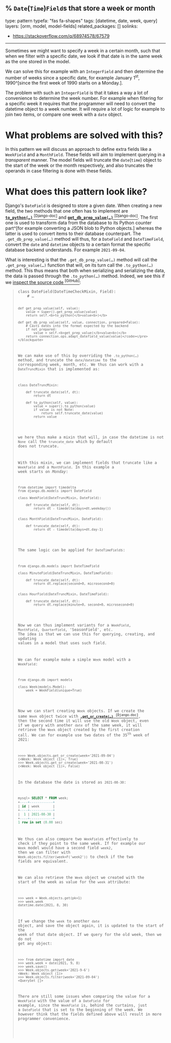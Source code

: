 % `Date`(`Time`)`Field`s that store a week or month
---
type: pattern
typefa: "fas fa-shapes"
tags: [datetime, date, week, query]
layers: [orm, model, model-fields]
related_packages: []
solinks:
- https://stackoverflow.com/q/68974578/67579
---

Sometimes we might want to specify a week in a certain month, such that
when we filter with a specific date, we look if that date is in the same
week as the one stored in the model.

We can solve this for example with an `IntegerField` and then determine
the number of weeks since a specific date, for example January 1<sup>st</sup>,
1990^[since the first week of 1990 starts on a Monday.].

The problem with such an `IntegerField` is that it takes a way a lot of
convenience to determine the week number. For example when filtering
for a specific week it requires that the programmer will need to convert
the datetime object to a week number. It will require a lot of logic
for example to join two items, or compare one week with a `date` object.

# What problems are solved with this?

In this pattern we will discuss an approach to define extra fields like a `WeekField`
and a `MonthField`. These fields will aim to implement querying in a *transparent*
manner. The model fields will truncate the `date`(`time`) object to the start of the
week or the month respectively, and also truncates the operands in case filtering is
done with these fields.

# What does this pattern look like?

Django's `DateField` is designed to store a given date. When creating a new
field, the two methods that one often has to implement are
[**<code>to_python(&hellip;)</code>**&nbsp;<sup>[Django-doc]</sup>](https://docs.djangoproject.com/en/dev/ref/models/fields/#django.db.models.Field.to_python)
and [**<code>get_db_prep_value(&hellip;)</code>**&nbsp;<sup>[Django-doc]</sup>](https://docs.djangoproject.com/en/dev/ref/models/fields/#django.db.models.Field.get_db_prep_value).
The first one is used to transform data from the database to its
Python counter part^[for example converting a JSON blob to Python objects.] whereas the latter is used to convert
items to their database counterpart. The <code>.get_db_prep_value(&hellip;)</code>
method will thus, for a `DateField` and `DateTimeField`, convert the `date` and `datetime`
objects to a certain format the specific database backend understands. For example `2021-09-04`.

What is interesting is that the <code>.get_db_prep_value(&hellip;)</code> method will call the
<code>.get_prep_value(&hellip;)</code> function that will, on its turn call the <code>.to_python(&hellip;)</code>
method. This thus means that both when serializing and serializing the data, the data is
passed through the <code>.to_python(&hellip;)</code> method. Indeed, we see this if we [inspect the source code&nbsp;<sup>[GitHub]</sup>](https://github.com/django/django/blob/stable/3.2.x/django/db/models/fields/__init__.py#L1264-L1272):

<blockquote><pre class="python"><code>class DateField(DateTimeCheckMixin, Field):
    # &hellip;

    def get_prep_value(self, value):
        value = super().get_prep_value(value)
        return self.<b>to_python(</b>value<b>)</b>

    def get_db_prep_value(self, value, connection, prepared=False):
        # Casts dates into the format expected by the backend
        if not prepared:
            value = self.<b>get_prep_value(</b>value<b>)</b>
        return connection.ops.adapt_datefield_value(value)</code></pre></blockquote>

We can make use of this by overriding the <code>.to_python(&hellip;)</code> method, and truncate
the `date`/`datetime` to the corresponding week, month, etc. We thus can work with a `DateTruncMixin` that
is implemented as:

<pre class="python"><code>class DateTruncMixin:

    def truncate_date(self, dt):
        return dt

    def to_python(self, value):
        value = super().to_python(value)
        if value is not None:
            return self.truncate_date(value)
        return value</code></pre>

we here thus make a mixin that will, in case the datetime is not `None` call the `truncate_date` which
by default does not truncate.

With this mixin, we can implement fields that truncate like a `WeekField` and a `MonthField`. In
this example a week starts on *Monday*:

<pre class="python"><code>from datetime import timedelta
from django.db.models import DateField

class WeekField(DateTruncMixin, DateField):
    
    def truncate_date(self, dt):
        return dt - timedelta(days=dt.weekday())


class MonthField(DateTruncMixin, DateField):

    def truncate_date(self, dt):
        return dt - timedelta(days=dt.day-1)</code></pre>

The same logic can be applied for `DateTimeField`s:

<pre class="python"><code>from django.db.models import DateTimeField

class MinuteField(DateTruncMixin, DateTimeField):
    
    def truncate_date(self, dt):
        return dt.replace(second=0, microsecond=0)


class HourField(DateTruncMixin, DateTimeField):

    def truncate_date(self, dt):
        return dt.replace(minute=0, second=0, microsecond=0)</code></pre>


Now we can thus implement variants for a `WeekField`, `MonthField`, `QuarterField`, 'SeasonField', etc.
The idea is that we can use this for querying, creating, and updating values in a model that uses
such field.

We can for example make a simple `Week` model with a `WeekField`:

<pre class="python"><code>from django.db import models

class Week(models.Model):
    week = WeekField(unique=True)</code></pre>

Now we can start creating `Week` objects. If we create the same `Week` object
twice with [**<code>.get_or_create(&hellip;)</code>**&nbsp;<sup>[Django-doc]</sup>](https://docs.djangoproject.com/en/dev/ref/models/querysets/#get-or-create),
then the second time it will use the old `Week` object, even if we query
with another `date` of the same week, it will retrieve the `Week` object
created by the first creation call. We can for example use two dates of the 35<sup>th</sup>
week of 2021:

```pycon
>>>> Week.objects.get_or_create(week='2021-09-04')
(<Week: Week object (1)>, True)
>>> Week.objects.get_or_create(week='2021-08-31')
(<Week: Week object (1)>, False)
```

In the database the date is stored as `2021-08-30`:

```sql
mysql> SELECT * FROM week;
+----+------------+
| id | week       |
+----+------------+
|  1 | 2021-08-30 |
+----+------------+
1 row in set (0.00 sec)
```

We thus can also compare two `WeekField`s effectively
to check if they point to the same week. If for example
our `Week` model would have a second field `week2`, then
we can filter with `Week.objects.filter(week=F('week2'))`
to check if the two fields are equivalent.

We can also retrieve the `Week` object we created with
the start of the week as value for the `week` attribute:

```pycon
>>> week = Week.objects.get(pk=1)
>>> week.week
datetime.date(2021, 8, 30)
```

If we change the `week` to another `date` object, and save
the object again, it is updated to the start of the week
of that date object. If we query for the old week, then we
do not get any object:

```pycon
>>> from datetime import date
>>> week.week = date(2021, 9, 8)
>>> week.save()
>>> Week.objects.get(week='2021-9-6')
<Week: Week object (1)>
>>> Week.objects.filter(week='2021-09-04')
<QuerySet []>
```

There are still some issues when comparing the value for a `WeekField`
with the value of a `DateField` for example, since the `WeekField` is,
behind the curtains, just a `DateField` that is set to the beginning
of the week. We however think that the fields defined above
will result in more programmer convenience.
